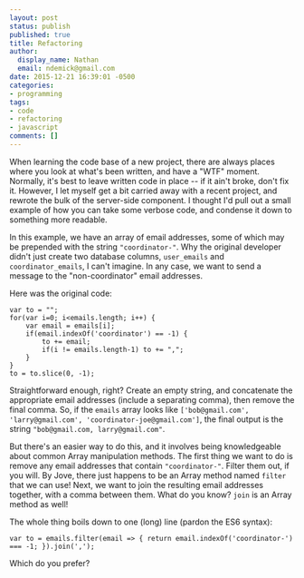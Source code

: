 ```yaml
---
layout: post
status: publish
published: true
title: Refactoring
author:
  display_name: Nathan
  email: ndemick@gmail.com
date: 2015-12-21 16:39:01 -0500
categories:
- programming
tags:
- code
- refactoring
- javascript
comments: []
---
```

When learning the code base of a new project, there are always places where
you look at what's been written, and have a "WTF" moment. Normally, it's best
to leave written code in place -- if it ain't broke, don't fix it. However,
I let myself get a bit carried away with a recent project, and rewrote the
bulk of the server-side component. I thought I'd pull out a small example of
how you can take some verbose code, and condense it down to something more
readable.

In this example, we have an array of email addresses, some of which may be
prepended with the string `"coordinator-"`. Why the original developer didn't
just create two database columns, `user_emails` and `coordinator_emails`, I
can't imagine. In any case, we want to send a message to the "non-coordinator"
email addresses.

Here was the original code:

```
var to = "";
for(var i=0; i<emails.length; i++) {
    var email = emails[i];
    if(email.indexOf('coordinator') == -1) {
        to += email;
        if(i != emails.length-1) to += ",";
    }
}
to = to.slice(0, -1);
```

Straightforward enough, right? Create an empty string, and concatenate the
appropriate email addresses (include a separating comma), then remove the final
comma. So, if the `emails` array looks like `['bob@gmail.com', 'larry@gmail.com', 'coordinator-joe@gmail.com']`,
the final output is the string `"bob@gmail.com, larry@gmail.com"`.

But there's an easier way to do this, and it involves being knowledgeable about
common Array manipulation methods. The first thing we want to do is remove any
email addresses that contain `"coordinator-"`. Filter them out, if you will.
By Jove, there just happens to be an Array method named `filter` that we can use!
Next, we want to join the resulting email addresses together, with a comma between
them. What do you know? `join` is an Array method as well!

The whole thing boils down to one (long) line (pardon the ES6 syntax):

```
var to = emails.filter(email => { return email.indexOf('coordinator-') === -1; }).join(',');
```

Which do you prefer?
